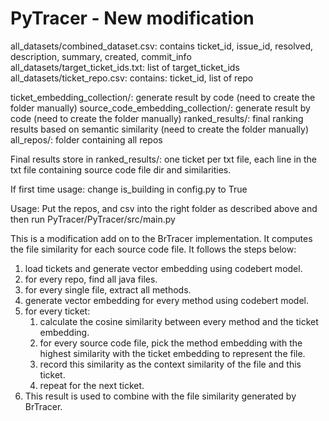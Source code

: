 # PyTracer - New modification

all_datasets/combined_dataset.csv: contains ticket_id, issue_id, resolved, description, summary, created, commit_info
all_datasets/target_ticket_ids.txt: list of target_ticket_ids
all_datasets/ticket_repo.csv: contains: ticket_id, list of repo

ticket_embedding_collection/: generate result by code (need to create the folder manually)
source_code_embedding_collection/: generate result by code (need to create the folder manually)
ranked_results/: final ranking results based on semantic similarity (need to create the folder manually)
all_repos/: folder containing all repos


Final results store in ranked_results/: one ticket per txt file, each line in the txt file containing source code file dir and similarities.

If first time usage: change is_building in config.py to True

Usage: Put the repos, and csv into the right folder as described above and then run PyTracer/PyTracer/src/main.py


This is a modification add on to the BrTracer implementation. It computes the file similarity for each source code file.
It follows the steps below:
1. load tickets and generate vector embedding using codebert model.
2. for every repo, find all java files.
3. for every single file, extract all methods. 
4. generate vector embedding for every method using codebert model.
5. for every ticket:
   1. calculate the cosine similarity between every method and the ticket embedding. 
   2. for every source code file, pick the method embedding with the highest similarity with the ticket embedding to represent the file.
   3. record this similarity as the context similarity of the file and this ticket.
   4. repeat for the next ticket.
6. This result is used to combine with the file similarity generated by BrTracer.